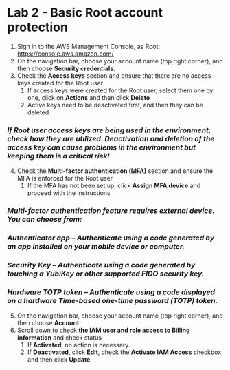 # Lab 2 - Basic Root account protection

1.  Sign in to the AWS Management Console, as Root: <https://console.aws.amazon.com/>
2.  On the navigation bar, choose your account name (top right corner), and then choose **Security credentials.**
3.  Check the **Access keys** section and ensure that there are no access keys created for the Root user
    1.  If access keys were created for the Root user, select them one by one, click on **Actions** and then click **Delete**
    2.  Active keys need to be deactivated first, and then they can be deleted

### *If Root user access keys are being used in the environment, check how they are utilized. Deactivation and deletion of the access key can cause problems in the environment but keeping them is a critical risk!*

4.  Check the **Multi-factor authentication (MFA)** section and ensure the MFA is enforced for the Root user
    1.  If the MFA has not been set up, click **Assign MFA device** and proceed with the instructions

### *Multi-factor authentication feature requires external device. You can choose from:*

### *Authenticator app – Authenticate using a code generated by an app installed on your mobile device or computer.*

### *Security Key – Authenticate using a code generated by touching a YubiKey or other supported FIDO security key.*

### *Hardware TOTP token – Authenticate using a code displayed on a hardware Time-based one-time password (TOTP) token.*

5.  On the navigation bar, choose your account name (top right corner), and then choose **Account.**
6.  Scroll down to check **the IAM user and role access to Billing information** and check status
    1.  If **Activated**, no action is necessary.
    2.  If **Deactivated**, click **Edit**, check the **Activate IAM Access** checkbox and then click **Update**
